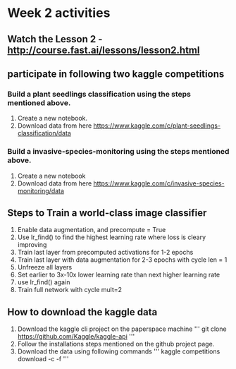 # Week 2 activities

## Watch the Lesson 2 - http://course.fast.ai/lessons/lesson2.html

## participate in following two kaggle competitions

### Build a plant seedlings classification using the steps mentioned above.
1. Create a new notebook.
2. Download data from here https://www.kaggle.com/c/plant-seedlings-classification/data


### Build a invasive-species-monitoring using the steps mentioned above.
1. Create a new notebook
2. Download data from here https://www.kaggle.com/c/invasive-species-monitoring/data

## Steps to Train a world-class image classifier
1. Enable data augmentation, and precompute = True
2. Use lr_find() to find the highest learning rate where loss is cleary improving
3. Train last layer from precomputed activations for 1-2 epochs
4. Train last layer with data augmentation for 2-3 epochs with cycle len = 1
5. Unfreeze all layers
6. Set earlier to 3x-10x lower learning rate than next higher learning rate
7. use lr_find() again
8. Train full network with cycle mult=2

## How to download the kaggle data
1. Download the kaggle cli project on the paperspace machine
'''
git clone https://github.com/Kaggle/kaggle-api
'''
2. Follow the installations steps mentioned on the github project page.
3. Download the data using following commands 
   '''
   kaggle competitions download -c <REPLACE THE COMPETITION NAME> -f <REPLACE THE FILE NAME>
   ''' 
   




